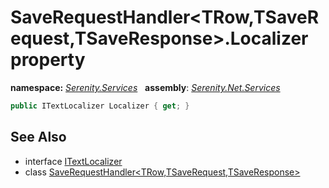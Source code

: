 # SaveRequestHandler&lt;TRow,TSaveRequest,TSaveResponse&gt;.Localizer property
**namespace:** *[Serenity.Services](../../README.md#serenity.services-namespace)*   **assembly**: *[Serenity.Net.Services](../../README.md)*

```csharp
public ITextLocalizer Localizer { get; }
```

## See Also

* interface [ITextLocalizer](../Serenity.Net.Core/../../Serenity/ITextLocalizer.md)
* class [SaveRequestHandler&lt;TRow,TSaveRequest,TSaveResponse&gt;](../SaveRequestHandler-3.md)